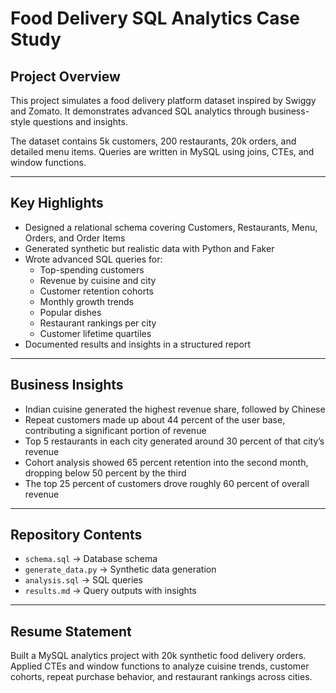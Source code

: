 # Food Delivery SQL Analytics Case Study

## Project Overview  
This project simulates a food delivery platform dataset inspired by Swiggy and Zomato. It demonstrates advanced SQL analytics through business-style questions and insights.  

The dataset contains 5k customers, 200 restaurants, 20k orders, and detailed menu items. Queries are written in MySQL using joins, CTEs, and window functions.  

---

## Key Highlights  
- Designed a relational schema covering Customers, Restaurants, Menu, Orders, and Order Items  
- Generated synthetic but realistic data with Python and Faker  
- Wrote advanced SQL queries for:  
  - Top-spending customers  
  - Revenue by cuisine and city  
  - Customer retention cohorts  
  - Monthly growth trends  
  - Popular dishes  
  - Restaurant rankings per city  
  - Customer lifetime quartiles  
- Documented results and insights in a structured report  

---

## Business Insights  
- Indian cuisine generated the highest revenue share, followed by Chinese  
- Repeat customers made up about 44 percent of the user base, contributing a significant portion of revenue  
- Top 5 restaurants in each city generated around 30 percent of that city’s revenue  
- Cohort analysis showed 65 percent retention into the second month, dropping below 50 percent by the third  
- The top 25 percent of customers drove roughly 60 percent of overall revenue  

---

## Repository Contents  
- `schema.sql` → Database schema  
- `generate_data.py` → Synthetic data generation  
- `analysis.sql` → SQL queries  
- `results.md` → Query outputs with insights  

---

## Resume Statement  
Built a MySQL analytics project with 20k synthetic food delivery orders. Applied CTEs and window functions to analyze cuisine trends, customer cohorts, repeat purchase behavior, and restaurant rankings across cities.  
